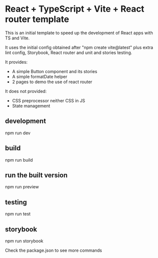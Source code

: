 # React + TypeScript + Vite + React router template

This is an initial template to speed up the development of React apps with TS and Vite.

It uses the initial config obtained after "npm create vite@latest" plus extra lint config, Storybook, React router and unit and stories testing.

It provides:
- A simple Button component and its stories
- A simple formatDate helper
- 2 pages to demo the use of react router

It does not provided:
- CSS preprocessor neither CSS in JS
- State management


## development
npm run dev

## build
npm run build

## run the built version
npm run preview

## testing
npm run test

## storybook
npm run storybook

Check the package.json to see more commands



